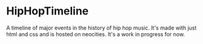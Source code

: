 # HipHopTimeline

A timeline of major events in the history of hip hop music. It's made with just html and css and is hosted on neocities. It's a work in progress for now.
